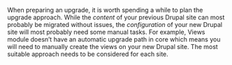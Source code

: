 When preparing an upgrade, it is worth spending a while to plan the upgrade approach. While the _content_ of your previous Drupal site can most probably be migrated without issues, the _configuration_ of your new Drupal site will most probably need some manual tasks. For example, Views module doesn’t have an automatic upgrade path in core which means you will need to manually create the views on your new Drupal site. The most suitable approach needs to be considered for each site.